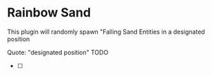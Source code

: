 # Rainbow Sand

This plugin will randomly spawn "Falling Sand Entities in a designated position

Quote: "designated position" TODO

- [ ]
